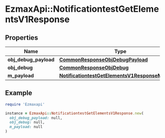 # EzmaxApi::NotificationtestGetElementsV1Response

## Properties

| Name | Type | Description | Notes |
| ---- | ---- | ----------- | ----- |
| **obj_debug_payload** | [**CommonResponseObjDebugPayload**](CommonResponseObjDebugPayload.md) |  |  |
| **obj_debug** | [**CommonResponseObjDebug**](CommonResponseObjDebug.md) |  | [optional] |
| **m_payload** | [**NotificationtestGetElementsV1ResponseMPayload**](NotificationtestGetElementsV1ResponseMPayload.md) |  |  |

## Example

```ruby
require 'Ezmaxapi'

instance = EzmaxApi::NotificationtestGetElementsV1Response.new(
  obj_debug_payload: null,
  obj_debug: null,
  m_payload: null
)
```

